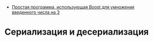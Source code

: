 - [Простая программа, использующая Boost для умножения введенного числа на 3](simple-program/)

# Сериализация и десериализация

